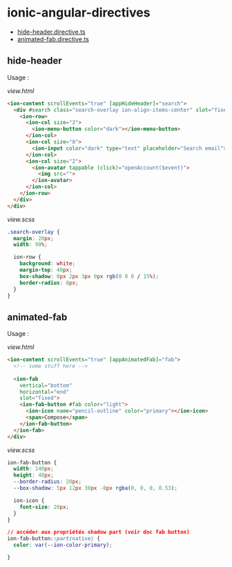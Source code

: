# ionic-angular-directives

* [hide-header.directive.ts](#hide-header)      
* [animated-fab.directive.ts](#animated-fab)     

## hide-header

Usage : 

*view.html*

````html
<ion-content scrollEvents="true" [appHideHeader]="search">
  <div #search class="search-overlay ion-align-items-center" slot="fixed">
    <ion-row>
      <ion-col size="2">
        <ion-menu-button color="dark"></ion-menu-button>
      </ion-col>
      <ion-col size="8">
        <ion-input color="dark" type="text" placeholder="Search email"></ion-input>
      </ion-col>
      <ion-col size="2">
        <ion-avatar tappable (click)="openAccount($event)">
          <img src="">
        </ion-avatar>
      </ion-col>
    </ion-row>
  </div>
</div>
````

*view.scss*
````css
.search-overlay {
  margin: 20px;
  width: 90%;

  ion-row {
    background: white;
    margin-top: 40px;
    box-shadow: 0px 2px 3px 0px rgb(0 0 0 / 15%);
    border-radius: 8px;
  }
}
````

## animated-fab

Usage : 

*view.html*
````html
<ion-content scrollEvents="true" [appAnimatedFab]="fab">
  <!-- some stuff here -->
  
  <ion-fab
    vertical="bottom"
    horizontal="end"
    slot="fixed">
    <ion-fab-button #fab color="light">
      <ion-icon name="pencil-outline" color="primary"></ion-icon>
      <span>Compose</span>
    </ion-fab-button>
  </ion-fab>
</div>
````

*view.scss*
````css
ion-fab-button {
  width: 140px;
  height: 48px;
  --border-radius: 20px;
  --box-shadow: 5px 12px 30px -8px rgba(0, 0, 0, 0.53);

  ion-icon {
    font-size: 20px;
  }
}

// accéder aux propriétés shadow part (voir doc fab button)
ion-fab-button::part(native) {
  color: var(--ion-color-primary);

}
````
